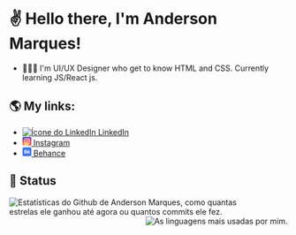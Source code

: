 # ✌️ Hello there, I'm Anderson Marques!

- 👨🏽‍💻 I'm UI/UX Designer who get to know HTML and CSS. Currently learning JS/React js.


## 🌎 My links:

- <a href="https://www.linkedin.com/in/andersonmarquesoli/" target="_blank" rel="noreferrer noopener">
    <img src="https://cdn.jsdelivr.net/gh/devicons/devicon/icons/linkedin/linkedin-original.svg" alt="Ícone do LinkedIn" style="width: 16px; height: 16px" /> 
    LinkedIn
  </a>

- <a href="https://www.instagram.com/andersonmarquesoli/" target="_blank" rel="noreferrer noopener">
    <img src="https://raw.githubusercontent.com/edent/SuperTinyIcons/master/images/svg/instagram.svg" alt="Ícone do Instagram" style="width: 16px; height: 16px" />
    Instagram
  </a>
  
 - <a href="https://www.behance.net/marquesoli" target="_blank" rel="noreferrer noopener">
    <img src="https://raw.githubusercontent.com/edent/SuperTinyIcons/master/images/svg/behance.svg" alt="Ícone do Behance" style="width: 16px; height: 16px" />
    Behance
  </a>

## 🔴 Status

<img align="left" src="https://github-readme-stats.vercel.app/api?username=marquesoli&theme=swift&show_icons=true" alt="Estatísticas do Github de Anderson Marques, como quantas estrelas ele ganhou até agora ou quantos commits ele fez." style="width: 420px;"/>
    
<a href="https://github.com/marquesoli/github-readme-stats" target="_blank" rel="noreferrer noopener">
  <img align="right" src="https://github-readme-stats.vercel.app/api/top-langs/?username=poveii&layout=compact&theme=swift" alt="As linguagens mais usadas por mim." />
</a>
